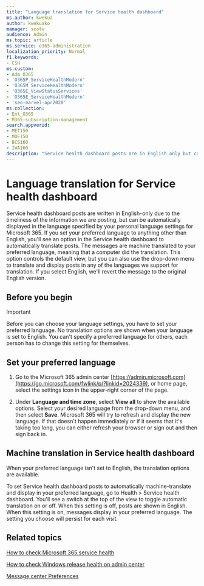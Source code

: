 ```yaml
---
title: "Language translation for Service health dashboard"
ms.author: kwekua
author: kwekuako
manager: scotv
audience: Admin
ms.topic: article
ms.service: o365-administration
localization_priority: Normal
f1.keywords:
- CSH
ms.custom:
- Adm_O365
- 'O365P_ServiceHealthModern'
- 'O365M_ServiceHealthModern'
- 'O365E_ViewStatusServices'
- 'O365E_ServiceHealthModern'
- 'seo-marvel-apr2020'
ms.collection:
- Ent_O365
- M365-subscription-management
search.appverid:
- MET150
- MOE150
- BCS160
- IWA160
description: "Service health dashboard posts are in English only but can be displayed automatically in the language you specify for Microsoft 365."
---
```


# Language translation for Service health dashboard

Service health dashboard posts are written in English-only due to the timeliness of the information we are posting, but can be automatically displayed in the language specified by your personal language settings for Microsoft 365. If you set your preferred language to anything other than English, you'll see an option in the Service health dashboard to automatically translate posts. The messages are machine translated to your preferred language, meaning that a computer did the translation. This option controls the default view, but you can also use the drop-down menu to translate and display posts in any of the languages we support for translation. If you select English, we'll revert the message to the original English version.

## Before you begin

> [!IMPORTANT]
> Before you can choose your language settings, you have to set your preferred language. No translation options are shown when your language is set to English. You can't specify a preferred language for others, each person has to change this setting for themselves.

## Set your preferred language

1. Go to the Microsoft 365 admin center [https://admin.microsoft.com](https://go.microsoft.com/fwlink/p/?linkid=2024339), or home page, select the settings icon in the upper-right corner of the page.

1. Under **Language and time zone**, select **View all** to show the available options. Select your desired language from the drop-down menu, and then select **Save**. Microsoft 365 will try to refresh and display the new language. If that doesn't happen immediately or if it seems that it's taking too long, you can either refresh your browser or sign out and then sign back in.

## Machine translation in Service health dashboard

When your preferred language isn't set to English, the translation options are available.

To set Service health dashboard posts to automatically machine-translate and display in your preferred language, go to Health > Service health dashboard. You'll see a switch at the top of the view to toggle automatic translation on or off. When this setting is off, posts are shown in English. When this setting is on, messages display in your preferred language. The setting you choose will persist for each visit.

## Related topics

[How to check Microsoft 365 service health](view-service-health.md)

[How to check Windows release health on admin center](/windows/deployment/update/check-release-health)

[Message center Preferences](../admin/manage/message-center.md?preserve-view=true&view=o365-worldwide#preferences)
